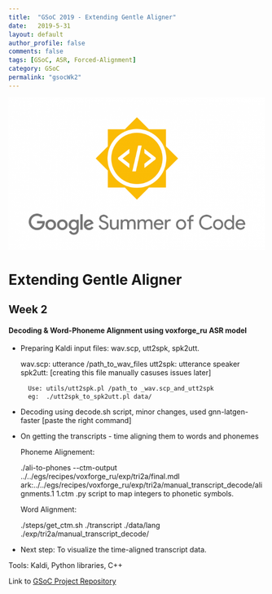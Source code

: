 ```yaml
---
title:  "GSoC 2019 - Extending Gentle Aligner"
date:   2019-5-31
layout: default
author_profile: false
comments: false
tags: [GSoC, ASR, Forced-Alignment]
category: GSoC
permalink: "gsocWk2"
---
```


![GSoC](/icons/GSoC.png)

<h1> Extending Gentle Aligner </h1>
<h2> Week 2 </h2>
<h4> Decoding & Word-Phoneme Alignment using voxforge_ru ASR model  </h4>

* Preparing Kaldi input files: wav.scp, utt2spk, spk2utt.

    wav.scp: utterance /path_to_wav_files
    utt2spk: utterance speaker
    spk2utt: [creating this file manually casuses issues later]

        Use: utils/utt2spk.pl /path_to _wav.scp_and_utt2spk 
        eg:  ./utt2spk_to_spk2utt.pl data/ 

* Decoding using decode.sh script, minor changes, used gnn-latgen-faster [paste the right command]
* On getting the transcripts - time aligning them to words and phonemes 

    Phoneme Alignement:
    
    ./ali-to-phones --ctm-output ../../egs/recipes/voxforge_ru/exp/tri2a/final.mdl ark:../../egs/recipes/voxforge_ru/exp/tri2a/manual_transcript_decode/alignments.1 1.ctm
    .py script to map integers to phonetic symbols.

    Word Alignment:

    ./steps/get_ctm.sh ./transcript ./data/lang ./exp/tri2a/manual_transcript_decode/

* Next step: To visualize the time-aligned transcript data.

Tools:
Kaldi, Python libraries, C++


Link to [GSoC Project Repository](https://github.com/shreya2111/Gentle-Aligner-Extension)

